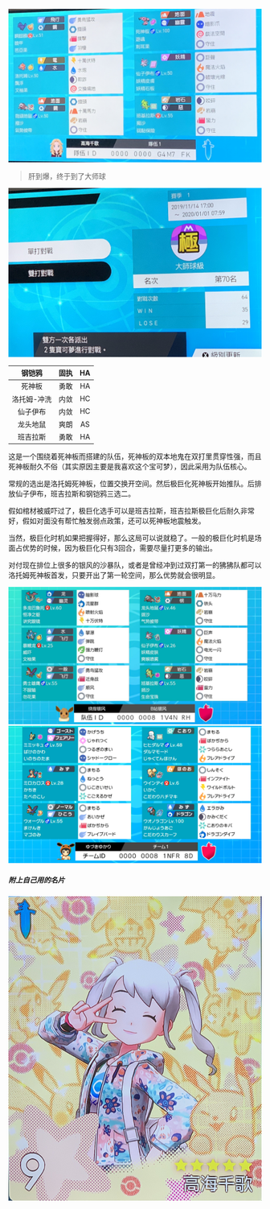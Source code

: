 ![棺材队](./asset/IMG_5074.JPG)

> 肝到爆，终于到了大师球

![排名](./asset/IMG_5076.JPG)

钢铠鸦 | 固执 | HA
:---: | :---: | :---: 
死神板 | 勇敢 | HA
洛托姆-冲洗 | 内敛 | HC
仙子伊布 | 内敛 | HC
龙头地鼠 | 爽朗 | AS
班吉拉斯 | 勇敢 | HA

这是一个围绕着死神板而搭建的队伍，死神板的双本地鬼在双打里贯穿性强，而且死神板耐久不俗（其实原因主要是我喜欢这个宝可梦），因此采用为队伍核心。

常规的选出是洛托姆死神板，位置交换开空间。然后极巨化死神板开始推队。后排放仙子伊布，班吉拉斯和钢铠鸦三选二。

假如棺材被威吓过了，极巨化选手可以是班吉拉斯，班吉拉斯极巨化后耐久非常好，假如对面没有帮忙触发弱点政策，还可以死神板地震触发。

当然，极巨化时机如果把握得好，那么这局可以说就稳了。一般的极巨化时机是场面占优势的时候，因为极巨化只有3回合，需要尽量打更多的输出。

对付现在排位上很多的银风的沙暴队，或者是曾经冲到过双打第一的狒狒队都可以洛托姆死神板首发，只要开出了第一轮空间，那么优势就会很明显。

![银风队](./asset/IMG_5030.JPG)
![第一名](./asset/IMG_5071.PNG)


##### 附上自己用的名片

![名片](./asset/IMG_5081.jpg)